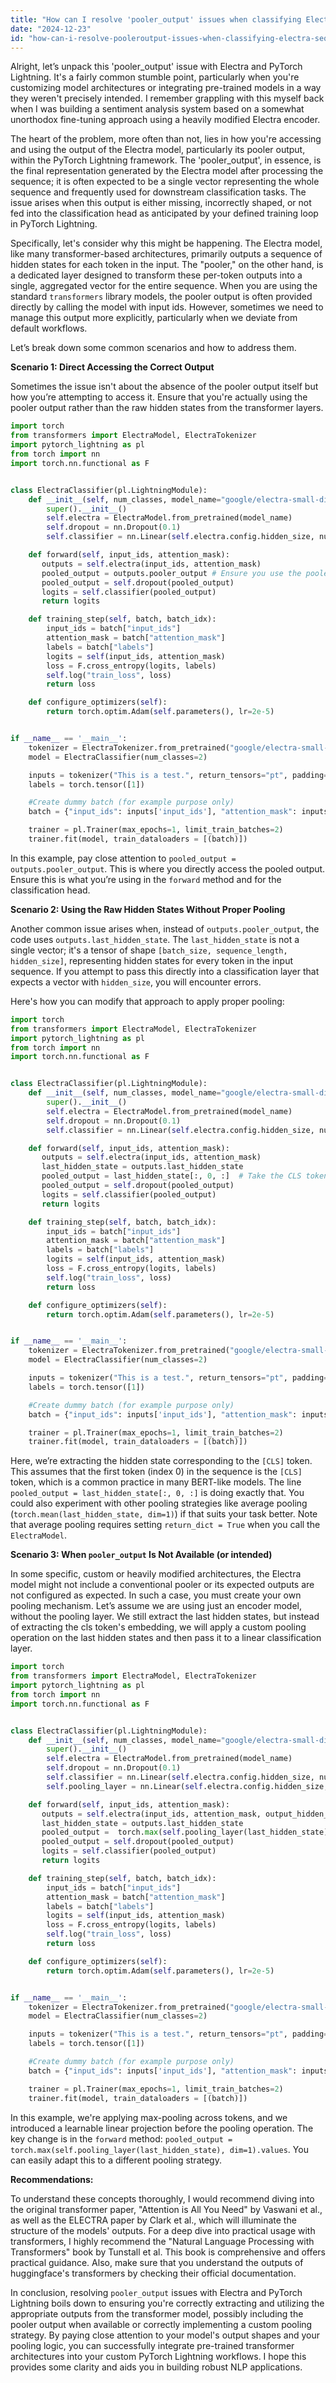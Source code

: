 ```yaml
---
title: "How can I resolve 'pooler_output' issues when classifying Electra sequences using PyTorch Lightning?"
date: "2024-12-23"
id: "how-can-i-resolve-pooleroutput-issues-when-classifying-electra-sequences-using-pytorch-lightning"
---
```


Alright, let’s unpack this 'pooler_output' issue with Electra and PyTorch Lightning. It's a fairly common stumble point, particularly when you're customizing model architectures or integrating pre-trained models in a way they weren't precisely intended. I remember grappling with this myself back when I was building a sentiment analysis system based on a somewhat unorthodox fine-tuning approach using a heavily modified Electra encoder.

The heart of the problem, more often than not, lies in how you're accessing and using the output of the Electra model, particularly its pooler output, within the PyTorch Lightning framework. The 'pooler_output', in essence, is the final representation generated by the Electra model after processing the sequence; it is often expected to be a single vector representing the whole sequence and frequently used for downstream classification tasks. The issue arises when this output is either missing, incorrectly shaped, or not fed into the classification head as anticipated by your defined training loop in PyTorch Lightning.

Specifically, let's consider why this might be happening. The Electra model, like many transformer-based architectures, primarily outputs a sequence of hidden states for each token in the input. The "pooler," on the other hand, is a dedicated layer designed to transform these per-token outputs into a single, aggregated vector for the entire sequence. When you are using the standard `transformers` library models, the pooler output is often provided directly by calling the model with input ids. However, sometimes we need to manage this output more explicitly, particularly when we deviate from default workflows.

Let’s break down some common scenarios and how to address them.

**Scenario 1: Direct Accessing the Correct Output**

Sometimes the issue isn't about the absence of the pooler output itself but how you’re attempting to access it. Ensure that you're actually using the pooler output rather than the raw hidden states from the transformer layers.

```python
import torch
from transformers import ElectraModel, ElectraTokenizer
import pytorch_lightning as pl
from torch import nn
import torch.nn.functional as F


class ElectraClassifier(pl.LightningModule):
    def __init__(self, num_classes, model_name="google/electra-small-discriminator"):
        super().__init__()
        self.electra = ElectraModel.from_pretrained(model_name)
        self.dropout = nn.Dropout(0.1)
        self.classifier = nn.Linear(self.electra.config.hidden_size, num_classes)

    def forward(self, input_ids, attention_mask):
       outputs = self.electra(input_ids, attention_mask)
       pooled_output = outputs.pooler_output # Ensure you use the pooler output here
       pooled_output = self.dropout(pooled_output)
       logits = self.classifier(pooled_output)
       return logits

    def training_step(self, batch, batch_idx):
        input_ids = batch["input_ids"]
        attention_mask = batch["attention_mask"]
        labels = batch["labels"]
        logits = self(input_ids, attention_mask)
        loss = F.cross_entropy(logits, labels)
        self.log("train_loss", loss)
        return loss

    def configure_optimizers(self):
        return torch.optim.Adam(self.parameters(), lr=2e-5)


if __name__ == '__main__':
    tokenizer = ElectraTokenizer.from_pretrained("google/electra-small-discriminator")
    model = ElectraClassifier(num_classes=2)

    inputs = tokenizer("This is a test.", return_tensors="pt", padding=True, truncation=True)
    labels = torch.tensor([1])

    #Create dummy batch (for example purpose only)
    batch = {"input_ids": inputs['input_ids'], "attention_mask": inputs['attention_mask'], "labels": labels }

    trainer = pl.Trainer(max_epochs=1, limit_train_batches=2)
    trainer.fit(model, train_dataloaders = [(batch)])
```
In this example, pay close attention to `pooled_output = outputs.pooler_output`. This is where you directly access the pooled output. Ensure this is what you’re using in the `forward` method and for the classification head.

**Scenario 2: Using the Raw Hidden States Without Proper Pooling**

Another common issue arises when, instead of `outputs.pooler_output`, the code uses `outputs.last_hidden_state`. The `last_hidden_state` is not a single vector; it's a tensor of shape `[batch_size, sequence_length, hidden_size]`, representing hidden states for every token in the input sequence. If you attempt to pass this directly into a classification layer that expects a vector with `hidden_size`, you will encounter errors.

Here's how you can modify that approach to apply proper pooling:

```python
import torch
from transformers import ElectraModel, ElectraTokenizer
import pytorch_lightning as pl
from torch import nn
import torch.nn.functional as F


class ElectraClassifier(pl.LightningModule):
    def __init__(self, num_classes, model_name="google/electra-small-discriminator"):
        super().__init__()
        self.electra = ElectraModel.from_pretrained(model_name)
        self.dropout = nn.Dropout(0.1)
        self.classifier = nn.Linear(self.electra.config.hidden_size, num_classes)

    def forward(self, input_ids, attention_mask):
       outputs = self.electra(input_ids, attention_mask)
       last_hidden_state = outputs.last_hidden_state
       pooled_output = last_hidden_state[:, 0, :]  # Take the CLS token representation
       pooled_output = self.dropout(pooled_output)
       logits = self.classifier(pooled_output)
       return logits

    def training_step(self, batch, batch_idx):
        input_ids = batch["input_ids"]
        attention_mask = batch["attention_mask"]
        labels = batch["labels"]
        logits = self(input_ids, attention_mask)
        loss = F.cross_entropy(logits, labels)
        self.log("train_loss", loss)
        return loss

    def configure_optimizers(self):
        return torch.optim.Adam(self.parameters(), lr=2e-5)


if __name__ == '__main__':
    tokenizer = ElectraTokenizer.from_pretrained("google/electra-small-discriminator")
    model = ElectraClassifier(num_classes=2)

    inputs = tokenizer("This is a test.", return_tensors="pt", padding=True, truncation=True)
    labels = torch.tensor([1])

    #Create dummy batch (for example purpose only)
    batch = {"input_ids": inputs['input_ids'], "attention_mask": inputs['attention_mask'], "labels": labels }

    trainer = pl.Trainer(max_epochs=1, limit_train_batches=2)
    trainer.fit(model, train_dataloaders = [(batch)])
```
Here, we’re extracting the hidden state corresponding to the `[CLS]` token. This assumes that the first token (index 0) in the sequence is the `[CLS]` token, which is a common practice in many BERT-like models. The line `pooled_output = last_hidden_state[:, 0, :]` is doing exactly that. You could also experiment with other pooling strategies like average pooling (`torch.mean(last_hidden_state, dim=1)`) if that suits your task better. Note that average pooling requires setting `return_dict = True` when you call the `ElectraModel`.

**Scenario 3: When `pooler_output` Is Not Available (or intended)**

In some specific, custom or heavily modified architectures, the Electra model might not include a conventional pooler or its expected outputs are not configured as expected. In such a case, you must create your own pooling mechanism. Let’s assume we are using just an encoder model, without the pooling layer. We still extract the last hidden states, but instead of extracting the cls token's embedding, we will apply a custom pooling operation on the last hidden states and then pass it to a linear classification layer.
```python
import torch
from transformers import ElectraModel, ElectraTokenizer
import pytorch_lightning as pl
from torch import nn
import torch.nn.functional as F


class ElectraClassifier(pl.LightningModule):
    def __init__(self, num_classes, model_name="google/electra-small-discriminator"):
        super().__init__()
        self.electra = ElectraModel.from_pretrained(model_name)
        self.dropout = nn.Dropout(0.1)
        self.classifier = nn.Linear(self.electra.config.hidden_size, num_classes)
        self.pooling_layer = nn.Linear(self.electra.config.hidden_size, self.electra.config.hidden_size)

    def forward(self, input_ids, attention_mask):
       outputs = self.electra(input_ids, attention_mask, output_hidden_states=True)
       last_hidden_state = outputs.last_hidden_state
       pooled_output =  torch.max(self.pooling_layer(last_hidden_state), dim=1).values # max pooling over tokens
       pooled_output = self.dropout(pooled_output)
       logits = self.classifier(pooled_output)
       return logits

    def training_step(self, batch, batch_idx):
        input_ids = batch["input_ids"]
        attention_mask = batch["attention_mask"]
        labels = batch["labels"]
        logits = self(input_ids, attention_mask)
        loss = F.cross_entropy(logits, labels)
        self.log("train_loss", loss)
        return loss

    def configure_optimizers(self):
        return torch.optim.Adam(self.parameters(), lr=2e-5)


if __name__ == '__main__':
    tokenizer = ElectraTokenizer.from_pretrained("google/electra-small-discriminator")
    model = ElectraClassifier(num_classes=2)

    inputs = tokenizer("This is a test.", return_tensors="pt", padding=True, truncation=True)
    labels = torch.tensor([1])

    #Create dummy batch (for example purpose only)
    batch = {"input_ids": inputs['input_ids'], "attention_mask": inputs['attention_mask'], "labels": labels }

    trainer = pl.Trainer(max_epochs=1, limit_train_batches=2)
    trainer.fit(model, train_dataloaders = [(batch)])

```
In this example, we're applying max-pooling across tokens, and we introduced a learnable linear projection before the pooling operation. The key change is in the `forward` method: `pooled_output =  torch.max(self.pooling_layer(last_hidden_state), dim=1).values`.  You can easily adapt this to a different pooling strategy.

**Recommendations:**

To understand these concepts thoroughly, I would recommend diving into the original transformer paper, "Attention is All You Need" by Vaswani et al., as well as the ELECTRA paper by Clark et al., which will illuminate the structure of the models' outputs. For a deep dive into practical usage with transformers, I highly recommend the "Natural Language Processing with Transformers" book by Tunstall et al. This book is comprehensive and offers practical guidance. Also, make sure that you understand the outputs of huggingface's transformers by checking their official documentation.

In conclusion, resolving `pooler_output` issues with Electra and PyTorch Lightning boils down to ensuring you're correctly extracting and utilizing the appropriate outputs from the transformer model, possibly including the pooler output when available or correctly implementing a custom pooling strategy. By paying close attention to your model's output shapes and your pooling logic, you can successfully integrate pre-trained transformer architectures into your custom PyTorch Lightning workflows. I hope this provides some clarity and aids you in building robust NLP applications.
